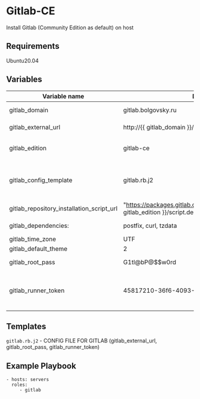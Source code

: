 Gitlab-CE
=========

Install Gitlab (Community Edition as default) on host

Requirements
------------

Ubuntu20.04

Variables
--------------

| Variable name | Default | Description |
|--------------|-----------------------------|------------------------------------------------|
| gitlab_domain | gitlab.bolgovsky.ru | gitlab FQ domain name|
| gitlab_external_url | http://{{ gitlab_domain }}/ | external URL gitlab |
| gitlab_edition |gitlab-ce | version(default - Community Edition) |
| gitlab_config_template | gitlab.rb.j2 | settings file for initial configuration gitlab (and runner) |
| gitlab_repository_installation_script_url | "https://packages.gitlab.com/install/repositories/gitlab/{{ gitlab_edition }}/script.deb.sh"| .sh for install gitlab|
| gitlab_dependencies: |postfix, curl, tzdata| gitlab-dependencies |
| gitlab_time_zone | UTF | timezone |
| gitlab_default_theme | 2 | gitlab-theme |
| gitlab_root_pass |  G1tl@bP@$$w0rd | default root password  |
| gitlab_runner_token | 45817210-36f6-4093-8df5-f76b60481a09 | default token for runner registration (generate by `uuidgen`)|

Templates
------------

`gitlab.rb.j2` - CONFIG FILE FOR GITLAB (gitlab_external_url, gitlab_root_pass, gitlab_runner_token)

Example Playbook
----------------

    - hosts: servers
      roles:
         - gitlab
